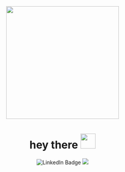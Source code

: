 <div id="header" align="center">
  <img src="https://media.giphy.com/media/zhYSVCirREeIZtONCI/giphy.gif" width="300"/>
</div>

<h1 align="center">hey there <img src="https://media.giphy.com/media/hvRJCLFzcasrR4ia7z/giphy.gif" width="40"></h1>
<p align = "center"
<a href="https://www.linkedin.com/in/adith-prabukumar"adithprabu27@gmail.com><img src="https://img.shields.io/badge/LinkedIn-blue?style=for-the-badge&logo=linkedin&logoColor=white" alt="LinkedIn Badge"></a>
<a href= "mailto:adithprabu27@gmail.com"adithprabu27@gmail.com></a><img src="https://img.shields.io/badge/Gmail-D14836?style=for-the-badge&logo=gmail&logoColor=white">
</p>
<!--
**Adith2710/Adith2710** is a ✨ _special_ ✨ repository because its `README.md` (this file) appears on your GitHub profile.

Here are some ideas to get you started:

- 🔭 I’m currently working on ...
- 🌱 I’m currently learning ...
- 👯 I’m looking to collaborate on ...
- 🤔 I’m looking for help with ...
- 💬 Ask me about ...
- 📫 How to reach me: ...
- 😄 Pronouns: ...
- ⚡ Fun fact: ...
-->
